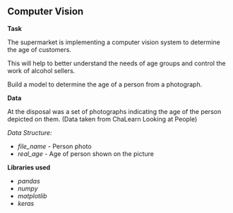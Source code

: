 ## Computer Vision

**Task**

The supermarket is implementing a computer vision system to determine the age of customers.

This will help to better understand the needs of age groups and control the work of alcohol sellers.

Build a model to determine the age of a person from a photograph.

**Data**

At the disposal was a set of photographs indicating the age of the person depicted on them. (Data taken from ChaLearn Looking at People)

*Data Structure:*

- *file_name* - Person photo
- *real_age* - Age of person shown on the picture

**Libraries used** 

- *pandas*
- *numpy*
- *matplotlib*
- *keras*
